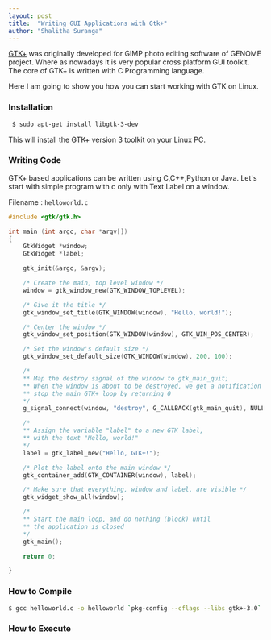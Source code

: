 ```yaml
---
layout: post
title:  "Writing GUI Applications with Gtk+"
author: "Shalitha Suranga"
---
```


[GTK+](https://en.wikipedia.org/wiki/GTK%2B) was originally developed for GIMP photo editing software of GENOME project. Where as nowadays it is very popular cross platform GUI toolkit. The core of GTK+ is written with C Programming language.

Here I am going to show you how you can start working with GTK on Linux.

### Installation 

```bash
 $ sudo apt-get install libgtk-3-dev
```

This will install the GTK+ version 3 toolkit on your Linux PC.

### Writing Code

GTK+ based applications can be written using C,C++,Python or Java. Let's start with simple program with c only with Text Label on a window.

Filename : `helloworld.c`

```C
#include <gtk/gtk.h>

int main (int argc, char *argv[])
{
    GtkWidget *window;
    GtkWidget *label;

    gtk_init(&argc, &argv);

    /* Create the main, top level window */
    window = gtk_window_new(GTK_WINDOW_TOPLEVEL);

    /* Give it the title */
    gtk_window_set_title(GTK_WINDOW(window), "Hello, world!");

    /* Center the window */
    gtk_window_set_position(GTK_WINDOW(window), GTK_WIN_POS_CENTER);

    /* Set the window's default size */
    gtk_window_set_default_size(GTK_WINDOW(window), 200, 100);

    /*
    ** Map the destroy signal of the window to gtk_main_quit;
    ** When the window is about to be destroyed, we get a notification and
    ** stop the main GTK+ loop by returning 0
    */
    g_signal_connect(window, "destroy", G_CALLBACK(gtk_main_quit), NULL);

    /*
    ** Assign the variable "label" to a new GTK label,
    ** with the text "Hello, world!"
    */
    label = gtk_label_new("Hello, GTK+!");

    /* Plot the label onto the main window */
    gtk_container_add(GTK_CONTAINER(window), label);

    /* Make sure that everything, window and label, are visible */
    gtk_widget_show_all(window);

    /*
    ** Start the main loop, and do nothing (block) until
    ** the application is closed
    */
    gtk_main();

    return 0;

}
```

### How to Compile

```bash
$ gcc helloworld.c -o helloworld `pkg-config --cflags --libs gtk+-3.0`
```

### How to Execute





